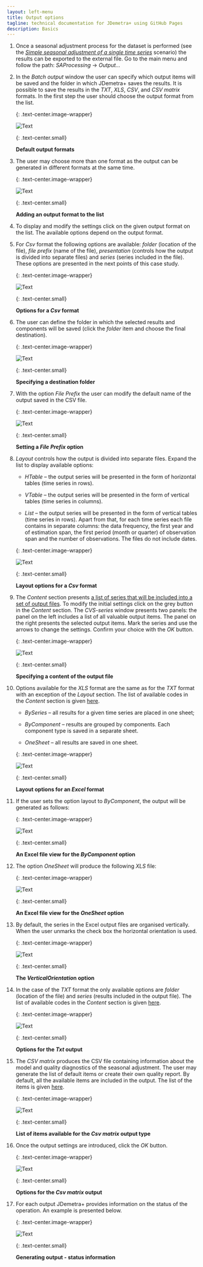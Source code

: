 ```yaml
---
layout: left-menu
title: Output options
tagline: technical documentation for JDemetra+ using GitHub Pages
description: Basics
---
```



1.  Once a seasonal adjustment process for the dataset is performed  (see the [*Simple seasonal adjustment of a single time series*](../case-studies/simplesa-single.html) scenario) the
    results can be exported to the external file. Go to the main menu
    and follow the path: *SAProcessing* → *Output…*

2.  In the *Batch output* window the user can specify which output items
    will be saved and the folder in which JDemetra+ saves the results.
    It is possible to save the results in the *TXT*, *XLS*, *CSV*, and
    *CSV matrix* formats. In the first step the user should choose the
    output format from the list.

	{: .text-center.image-wrapper}

	![Text](/assets/img/user-guide/UDimage6.jpg)
	
	{: .text-center.small}
	
	**Default output formats**

3.  The user may choose more than one format as the output can be
    generated in different formats at the same time.

	{: .text-center.image-wrapper}

	![Text](/assets/img/user-guide/UDimage7.jpg)

	{: .text-center.small}

	**Adding an output format to the list**

4.  To display and modify the settings click on the given output format
    on the list. The available options depend on the output format.

5.  For *Csv* format the following options are available: *folder*
    (location of the file), *file prefix* (name of the file),
    *presentation* (controls how the output is divided into separate
    files) and *series* (series included in the file). These options are
    presented in the next points of this case study.

	{: .text-center.image-wrapper}

	![Text](/assets/img/user-guide/UDimage8.jpg)

	{: .text-center.small}

	**Options for a *Csv* format**

6.  The user can define the folder in which the selected results and
    components will be saved (click the *folder* item and choose the
    final destination).

	{: .text-center.image-wrapper}

	![Text](/assets/img/user-guide/UDimage9.jpg)

	{: .text-center.small}

	**Specifying a destination folder**

7.  With the option *File Prefix* the user can modify the default name
    of the output saved in the CSV file.

	{: .text-center.image-wrapper}

	![Text](/assets/img/user-guide/UDimage10.jpg)

	{: .text-center.small}

	**Setting a *File Prefix* option**

8.  *Layout* controls how the output is divided into separate files.
    Expand the list to display available options:

	-   *HTable* – the output series will be presented in the form of
		horizontal tables (time series in rows).

	-   *VTable* – the output series will be presented in the form of
		vertical tables (time series in columns).

	-   *List* – the output series will be presented in the form of vertical
		tables (time series in rows). Apart from that, for each time series
		each file contains in separate columns: the data frequency, the
		first year and of estimation span, the first period (month or
		quarter) of observation span and the number of observations. The
		files do not include dates.

	{: .text-center.image-wrapper}

	![Text](/assets/img/user-guide/UDimage11.jpg)

	{: .text-center.small}

	**Layout options for a *Csv* format**

9.  The *Content* section presents [a list of series that will be
    included into a set of output files](../theory/output.html). To modify
    the initial settings click on the grey button in the *Content*
    section. The *CVS-series* window presents two panels: the panel on
    the left includes a list of all valuable output items. The panel on
    the right presents the selected output items. Mark the series and
    use the arrows to change the settings. Confirm your choice with the
    *OK* button.

	{: .text-center.image-wrapper}

	![Text](/assets/img/user-guide/UDimage12.jpg)

	{: .text-center.small}

	**Specifying a content of the output file**

10. Options available for the *XLS* format are the same as for the *TXT*
    format with an exception of the *Layout* section. The list of
    available codes in the *Content* section is given [here](../theory/output.html).

	-   *BySeries* – all results for a given time series are placed in one
		sheet;

	-   *ByComponent* – results are grouped by components. Each component
		type is saved in a separate sheet.

	-   *OneSheet* – all results are saved in one sheet.

	{: .text-center.image-wrapper}

	![Text](/assets/img/user-guide/UDimage13.jpg)

	{: .text-center.small}

	**Layout options for an *Excel* format**

11. If the user sets the option layout to *ByComponent*, the output will
    be generated as follows:

	{: .text-center.image-wrapper}

	![Text](/assets/img/user-guide/UDimage14.jpg)

	{: .text-center.small}

	**An Excel file view for the *ByComponent* option**

12. The option *OneSheet* will produce the following *XLS* file:

	{: .text-center.image-wrapper}

	![Text](/assets/img/user-guide/UDimage15.jpg)

	{: .text-center.small}

	**An Excel file view for the *OneSheet* option**

13. By default, the series in the Excel output files are organised
    vertically. When the user unmarks the check box the horizontal
    orientation is used.

	{: .text-center.image-wrapper}

	![Text](/assets/img/user-guide/UDimage16.jpg)

	{: .text-center.small}

	**The *VerticalOrientatio*n option**

14. In the case of the *TXT* format the only available options are *folder*
    (location of the file) and *series* (results included in the output
    file). The list of available codes in the *Content* section is given [here](../theory/output.html).

	{: .text-center.image-wrapper}

	![Text](/assets/img/user-guide/UDimage17.jpg)

	{: .text-center.small}

	**Options for the *Txt* output**

15. The *CSV matrix* produces the CSV file containing information about
    the model and quality diagnostics of the seasonal adjustment. The
    user may generate the list of default items or create their own
    quality report. By default, all the available items are included in
    the output. The list of the items is given [here](../theory/output.html).

	{: .text-center.image-wrapper}

	![Text](/assets/img/user-guide/UDimage18.jpg)

	{: .text-center.small}
	
	**List of items available for the *Csv matrix* output type**

16. Once the output settings are introduced, click the *OK* button.

	{: .text-center.image-wrapper}

	![Text](/assets/img/user-guide/UDimage19.jpg)

	{: .text-center.small}

	**Options for the *Csv matrix* output**

17. For each output JDemetra+ provides information on the status of the
    operation. An example is presented below.

	{: .text-center.image-wrapper}

	![Text](/assets/img/user-guide/UDimage20.jpg)

	{: .text-center.small}

	**Generating output - status information**
	
